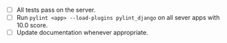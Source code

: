 - [ ] All tests pass on the server.
- [ ] Run `pylint <app> --load-plugins pylint_django` on all sever apps with 10.0 score.
- [ ] Update documentation whenever appropriate.
